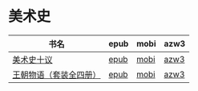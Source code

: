 # 美术史

| 书名 | epub | mobi | azw3 |
| --- | --- | --- | --- |
| [美术史十议](http://ct.dalanmei.com/f/31084289-572129659-1aaa5b) | [epub](http://ct.dalanmei.com/f/31084289-572129659-1aaa5b) | [mobi](http://ct.dalanmei.com/f/31084289-571625783-9f5284) | [azw3](http://ct.dalanmei.com/f/31084289-572189866-6fb70e) |
| [王朝物语（套装全四册）](http://ct.dalanmei.com/f/31084289-571808922-be3946) | [epub](http://ct.dalanmei.com/f/31084289-571808922-be3946) | [mobi](http://ct.dalanmei.com/f/31084289-571541143-5d6084) | [azw3](http://ct.dalanmei.com/f/31084289-572196292-b4e18d) |
